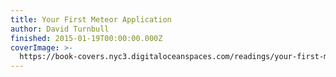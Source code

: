```yaml
---
title: Your First Meteor Application
author: David Turnbull
finished: 2015-01-19T00:00:00.000Z
coverImage: >-
  https://book-covers.nyc3.digitaloceanspaces.com/readings/your-first-meteor-application-01.jpg
---
```

